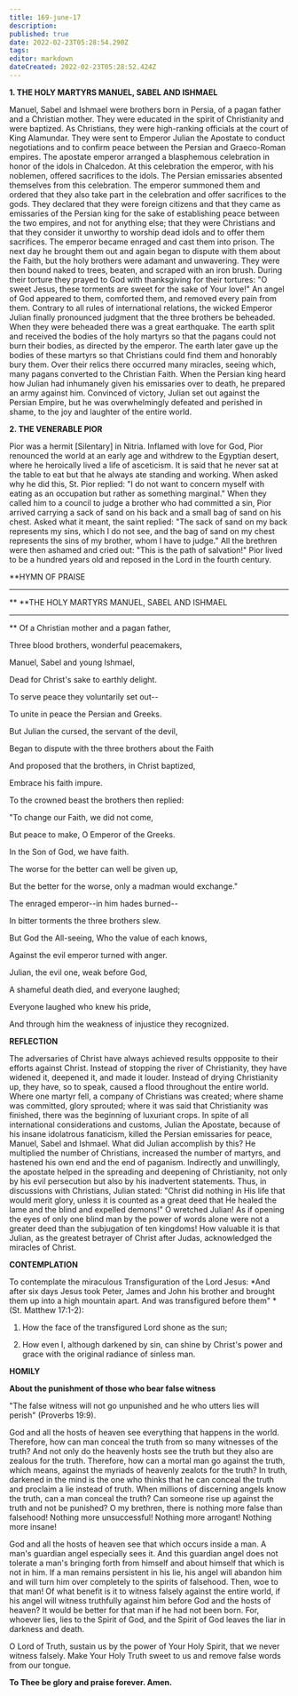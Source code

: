 ```yaml
---
title: 169-june-17
description: 
published: true
date: 2022-02-23T05:28:54.290Z
tags: 
editor: markdown
dateCreated: 2022-02-23T05:28:52.424Z
---
```



**1. THE HOLY MARTYRS MANUEL, SABEL AND ISHMAEL**

Manuel, Sabel and Ishmael were brothers born in Persia, of a pagan father and a Christian mother. They were educated in the spirit of Christianity and were baptized. As Christians, they were high-ranking officials at the court of King Alamundar. They were sent to Emperor Julian the Apostate to conduct negotiations and to confirm peace between the Persian and Graeco-Roman empires. The apostate emperor arranged a blasphemous celebration in honor of the idols in Chalcedon. At this celebration the emperor, with his noblemen, offered sacrifices to the idols. The Persian emissaries absented themselves from this celebration. The emperor summoned them and ordered that they also take part in the celebration and offer sacrifices to the gods. They declared that they were foreign citizens and that they came as emissaries of the Persian king for the sake of establishing peace between the two empires, and not for anything else; that they were Christians and that they consider it unworthy to worship dead idols and to offer them sacrifices. The emperor became enraged and cast them into prison. The next day he brought them out and again began to dispute with them about the Faith, but the holy brothers were adamant and unwavering. They were then bound naked to trees, beaten, and scraped with an iron brush. During their torture they prayed to God with thanksgiving for their tortures: "O sweet Jesus, these torments are sweet for the sake of Your love!" An angel of God appeared to them, comforted them, and removed every pain from them. Contrary to all rules of international relations, the wicked Emperor Julian finally pronounced judgment that the three brothers be beheaded. When they were beheaded there was a great earthquake. The earth split and received the bodies of the holy martyrs so that the pagans could not burn their bodies, as directed by the emperor. The earth later gave up the bodies of these martyrs so that Christians could find them and honorably bury them. Over their relics there occurred many miracles, seeing which, many pagans converted to the Christian Faith. When the Persian king heard how Julian had inhumanely given his emissaries over to death, he prepared an army against him. Convinced of victory, Julian set out against the Persian Empire, but he was overwhelmingly defeated and perished in shame, to the joy and laughter of the entire world.

**2. THE VENERABLE PIOR**

Pior was a hermit [Silentary] in Nitria. Inflamed with love for God, Pior renounced the world at an early age and withdrew to the Egyptian desert, where he heroically lived a life of asceticism. It is said that he never sat at the table to eat but that he always ate standing and working. When asked why he did this, St. Pior replied: "I do not want to concern myself with eating as an occupation but rather as something marginal." When they called him to a council to judge a brother who had committed a sin, Pior arrived carrying a sack of sand on his back and a small bag of sand on his chest. Asked what it meant, the saint replied: "The sack of sand on my back represents my sins, which I do not see, and the bag of sand on my chest represents the sins of my brother, whom I have to judge." All the brethren were then ashamed and cried out: "This is the path of salvation!" Pior lived to be a hundred years old and reposed in the Lord in the fourth century.


**HYMN OF PRAISE
**** 
**
**THE HOLY MARTYRS MANUEL, SABEL AND ISHMAEL
**** 
**
Of a Christian mother and a pagan father,
 

Three blood brothers, wonderful peacemakers,
 

Manuel, Sabel and young Ishmael,
 

Dead for Christ's sake to earthly delight.
 

To serve peace they voluntarily set out--
 

To unite in peace the Persian and Greeks.
 

But Julian the cursed, the servant of the devil,
 

Began to dispute with the three brothers about the Faith
 

And proposed that the brothers, in Christ baptized,


Embrace his faith impure.


To the crowned beast the brothers then replied:


"To change our Faith, we did not come,
 

But peace to make, O Emperor of the Greeks.
 

In the Son of God, we have faith.
 

The worse for the better can well be given up,
 

But the better for the worse, only a madman would exchange."
 

The enraged emperor--in him hades burned--
 

In bitter torments the three brothers slew.
 

But God the All-seeing, Who the value of each knows,
 

Against the evil emperor turned with anger.
 

Julian, the evil one, weak before God,
 

A shameful death died, and everyone laughed;
 

Everyone laughed who knew his pride,


And through him the weakness of injustice they recognized.
 

**REFLECTION**

The adversaries of Christ have always achieved results oppposite to their efforts against Christ. Instead of stopping the river of Christianity, they have widened it, deepened it, and made it louder. Instead of drying Christianity up, they have, so to speak, caused a flood throughout the entire world. Where one martyr fell, a company of Christians was created; where shame was committed, glory sprouted; where it was said that Christianity was finished, there was the beginning of luxuriant crops. In spite of all international considerations and customs, Julian the Apostate, because of his insane idolatrous fanaticism, killed the Persian emissaries for peace, Manuel, Sabel and Ishmael. What did Julian accomplish by this? He multiplied the number of Christians, increased the number of martyrs, and hastened his own end and the end of paganism. Indirectly and unwillingly, the apostate helped in the spreading and deepening of Christianity, not only by his evil persecution but also by his inadvertent statements. Thus, in discussions with Christians, Julian stated: "Christ did nothing in His life that would merit glory, unless it is counted as a great deed that He healed the lame and the blind and expelled demons!" O wretched Julian! As if opening the eyes of only one blind man by the power of words alone were not a greater deed than the subjugation of ten kingdoms! How valuable it is that Julian, as the greatest betrayer of Christ after Judas, acknowledged the miracles of Christ.


**CONTEMPLATION**


To contemplate the miraculous Transfiguration of the Lord Jesus: *And after six days Jesus took Peter, James and John his brother and brought them up into a high mountain apart. And was transfigured before them" *(St. Matthew 17:1-2):

1.  How the face of the transfigured Lord shone as the sun;

1.  How even I, although darkened by sin, can shine by Christ's power and grace with the original radiance of sinless man.


**HOMILY**


**About the punishment of those who bear false witness**

"The false witness will not go unpunished and he who utters lies will perish" (Proverbs 19:9).

God and all the hosts of heaven see everything that happens in the world. Therefore, how can man conceal the truth from so many witnesses of the truth? And not only do the heavenly hosts see the truth but they also are zealous for the truth. Therefore, how can a mortal man go against the truth, which means, against the myriads of heavenly zealots for the truth? In truth, darkened in the mind is the one who thinks that he can conceal the truth and proclaim a lie instead of truth. When millions of discerning angels know the truth, can a man conceal the truth? Can someone rise up against the truth and not be punished? O my brethren, there is nothing more false than falsehood! Nothing more unsuccessful! Nothing more arrogant! Nothing more insane!

God and all the hosts of heaven see that which occurs inside a man. A man's guardian angel especially sees it. And this guardian angel does not tolerate a man's bringing forth from himself and about himself that which is not in him. If a man remains persistent in his lie, his angel will abandon him and will turn him over completely to the spirits of falsehood. Then, woe to that man! Of what benefit is it to witness falsely against the entire world, if his angel will witness truthfully against him before God and the hosts of heaven? It would be better for that man if he had not been born. For, whoever lies, lies to the Spirit of God, and the Spirit of God leaves the liar in darkness and death.

O Lord of Truth, sustain us by the power of Your Holy Spirit, that we never witness falsely. Make Your Holy Truth sweet to us and remove false words from our tongue.

**To Thee be glory and praise forever. Amen.**
